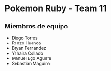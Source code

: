 # Pokemon Ruby - Team 11

## Miembros de equipo

- Diego Torres
- Renzo Huanca
- Bryan Fernandez
- Yahaira Collado
- Manuel Ego Aguirre 
- Sebastian Maguina

